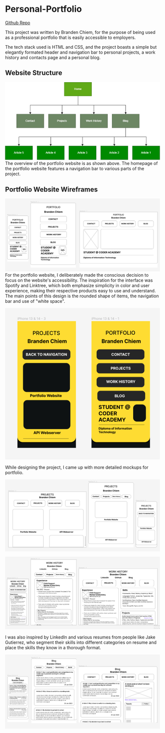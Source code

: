# Personal-Portfolio

[Github Repo](https://github.com/aztrocord/personal-portfolio)

This project was written by Branden Chiem, for the purpose of being used as a professional portfolio that is easily accessible to employers.

The tech stack used is HTML and CSS, and the project boasts a simple but elegantly formated header and navigation bar to personal projects, a work history and contacts page and a personal blog.

## Website Structure
![Portfolio Website Sitemap](./docs/Portfolio_Sitemap.jpg)
The overview of the portfolio website is as shown above. The homepage of the portfolio website features a navigation bar to various parts of the project.

## Portfolio Website Wireframes
![Portfolio Homepage Wireframe](./docs/Portfolio_Homepage_Wireframes.PNG)
For the portfolio website, I deliberately made the conscious decision to focus on the website's accessibility. The inspiration for the interface was Spotify and Linktree, which both emphasize simplicity in color and user experience, making their respective products easy to use and understand. The main points of this design is the rounded shape of items, the navigation bar and use of "white space".

![Portfolio Homepage Wireframe](./docs/Detailed_Mockups.PNG)

While designing the project, I came up with more detailed mockups for portfolio.

![Portfolio Projects Wireframe](./docs/Portfolio_Projects_Wireframes.PNG)

![Portfolio Work History Wireframe](./docs/Portfolio_Work_History_Wireframes.PNG)

I was also inspired by LinkedIn and various resumes from people like Jake Gutierrez, who segment their skills into different categories on resume and place the skills they know in a thorough format.

![Portfolio Blog Wireframe](./docs/Portfolio_Blog_Wireframes.PNG)
